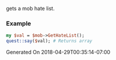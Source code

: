 gets a mob hate list.
### Example

```perl
my $val = $mob->GetHateList();
quest::say($val); # Returns array
```


Generated On 2018-04-29T00:35:14-07:00